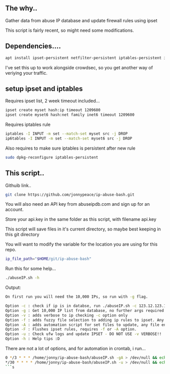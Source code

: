 ## The why..

Gather data from abuse IP database and update firewall rules using ipset

This script is fairly recent, so might need some modifications.

## Dependencies....

```bash
apt install ipset-persistent netfilter-persistent iptables-persistent iptables sed jq ipset fzf curl
```

I've set this up to work alongside crowdsec, so you get another way of veriying your traffic.

## setup ipset and iptables

Requires ipset list, 2 week timeout included...

```bash
ipset create myset hash:ip timeout 1209600
ipset create myset6 hash:net family inet6 timeout 1209600
```

Requires iptables rule 

```bash
iptables -I INPUT -m set --match-set myset src -j DROP
ip6tables -I INPUT -m set --match-set myset6 src -j DROP
```

Also requires to make sure iptables is persistent after new rule

```bash
sudo dpkg-reconfigure iptables-persistent
```

## This script..

Githuib link..

```bash
git clone https://github.com/jonnypeace/ip-abuse-bash.git
```

You will also need an API key from abuseipdb.com and sign up for an account.

Store your api.key in the same folder as this script, with filename api.key

This script will save files in it's current directory, so maybe best keeping in this git directory

You will want to modify the variable for the location you are using for this repo.

```bash
ip_file_path="$HOME/git/ip-abuse-bash"
```

Run this for some help...

```bash
./abuseIP.sh -h
```

Output:

```bash
On first run you will need the 10,000 IPs, so run with -g flag.

Option -c : check if ip is in databse, run ./abuseIP.sh -c 123.12.123.12
Option -g : Get 10,000 IP list from database, no further args required
Option -v : adds verbose to ip checking -c option only
Option -f : adds fuzzy file selection to adding ip rules to ipset. Any file ending in .ip
Option -A : adds automation script for set files to update, any file ending in .ip
Option -F : Flushes ipset rules, requires -f or -A option.
Option -u : Check ufw logs and update IPSET - DO NOT USE -v VERBOSE!!
Option -h : Help tips :D
```

There are not a lot of options, and for automation in crontab, i run...

```bash
0 */3 * * * /home/jonny/ip-abuse-bash/abuseIP.sh -gA > /dev/null && echo 'database updated and added to ipset'
*/30 * * * * /home/jonny/ip-abuse-bash/abuseIP.sh -u > /dev/null && echo 'ufw log checked and ips added to ipset'
```s